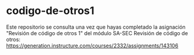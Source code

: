 # codigo-de-otros1
Este repositorio se consulta una vez que hayas completado la asignación "Revisión de código de otros 1" del módulo SA-SEC Revisión de código de otros: https://generation.instructure.com/courses/2332/assignments/143106  
